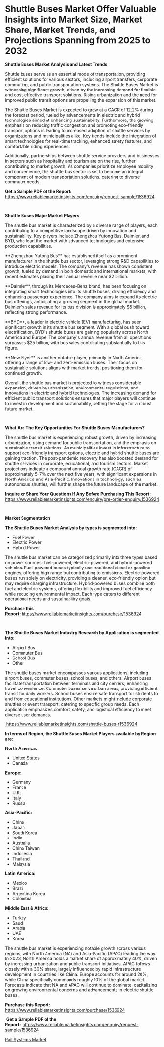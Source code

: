 <p><h1>Shuttle Buses Market Offer Valuable Insights into Market Size, Market Share, Market Trends, and Projections Spanning from 2025 to 2032</h1></p><p><strong>Shuttle Buses Market Analysis and Latest Trends</strong></p>
<p><p>Shuttle buses serve as an essential mode of transportation, providing efficient solutions for various sectors, including airport transfers, corporate commuting, and public transportation systems. The Shuttle Buses Market is witnessing significant growth, driven by the increasing demand for flexible and cost-effective transport solutions. Rising urbanization and the need for improved public transit options are propelling the expansion of this market.</p><p>The Shuttle Buses Market is expected to grow at a CAGR of 12.2% during the forecast period, fueled by advancements in electric and hybrid technologies aimed at enhancing sustainability. Furthermore, the growing emphasis on reducing traffic congestion and promoting eco-friendly transport options is leading to increased adoption of shuttle services by organizations and municipalities alike. Key trends include the integration of smart technologies for real-time tracking, enhanced safety features, and comfortable riding experiences. </p><p>Additionally, partnerships between shuttle service providers and businesses in sectors such as hospitality and tourism are on the rise, further contributing to market growth. As companies prioritize employee mobility and convenience, the shuttle bus sector is set to become an integral component of modern transportation solutions, catering to diverse commuter needs.</p></p>
<p><strong>Get a Sample PDF of the Report:&nbsp;</strong> <a href="https://www.reliablemarketinsights.com/enquiry/request-sample/1536924?utm_campaign=1950&utm_medium=2&utm_source=Github&utm_content=ia&utm_term=30032025&utm_id=shuttle-buses">https://www.reliablemarketinsights.com/enquiry/request-sample/1536924</a></p>
<p>&nbsp;</p>
<p><strong>Shuttle Buses Major Market Players</strong></p>
<p><p>The shuttle bus market is characterized by a diverse range of players, each contributing to a competitive landscape driven by innovation and sustainability. Key players include Zhengzhou Yutong Bus, Daimler, and BYD, who lead the market with advanced technologies and extensive production capabilities.</p><p>**Zhengzhou Yutong Bus** has established itself as a prominent manufacturer in the shuttle bus sector, leveraging strong R&D capabilities to introduce electric models. The company’s revenue has shown consistent growth, fueled by demand in both domestic and international markets, with recent estimates placing their annual revenue near $2 billion.</p><p>**Daimler**, through its Mercedes-Benz brand, has been focusing on integrating smart technologies into its shuttle buses, driving efficiency and enhancing passenger experience. The company aims to expand its electric bus offerings, anticipating a growing segment in the global market. Daimler's sales revenue for its bus division is approximately $5 billion, reflecting strong performance.</p><p>**BYD**, a leader in electric vehicle (EV) manufacturing, has seen significant growth in its shuttle bus segment. With a global push toward electrification, BYD's shuttle buses are gaining popularity across North America and Europe. The company's annual revenue from all operations surpasses $25 billion, with bus sales contributing substantially to this figure.</p><p>**New Flyer** is another notable player, primarily in North America, offering a range of low- and zero-emission buses. Their focus on sustainable solutions aligns with market trends, positioning them for continued growth.</p><p>Overall, the shuttle bus market is projected to witness considerable expansion, driven by urbanization, environmental regulations, and innovations in electric and hybrid technologies. The increasing demand for efficient public transport solutions ensures that major players will continue to invest in development and sustainability, setting the stage for a robust future market.</p></p>
<p>&nbsp;</p>
<p><strong>What Are The Key Opportunities For Shuttle Buses Manufacturers?</strong></p>
<p><p>The shuttle bus market is experiencing robust growth, driven by increasing urbanization, rising demand for public transportation, and the emphasis on sustainable transit solutions. As municipalities invest in infrastructure to support eco-friendly transport options, electric and hybrid shuttle buses are gaining traction. The post-pandemic recovery has also boosted demand for shuttle services in corporate, educational, and tourism sectors. Market projections indicate a compound annual growth rate (CAGR) of approximately 5-7% over the next five years, with significant expansions in North America and Asia-Pacific. Innovations in technology, such as autonomous shuttles, will further shape the future landscape of the market.</p></p>
<p><strong>Inquire or Share Your Questions If Any Before Purchasing This Report:</strong> <a href="https://www.reliablemarketinsights.com/enquiry/pre-order-enquiry/1536924?utm_campaign=1950&utm_medium=2&utm_source=Github&utm_content=ia&utm_term=30032025&utm_id=shuttle-buses">https://www.reliablemarketinsights.com/enquiry/pre-order-enquiry/1536924</a></p>
<p>&nbsp;</p>
<p><strong>Market Segmentation</strong></p>
<p><strong>The Shuttle Buses Market Analysis by types is segmented into:</strong></p>
<p><ul><li>Fuel Power</li><li>Electric Power</li><li>Hybrid Power</li></ul></p>
<p><p>The shuttle bus market can be categorized primarily into three types based on power sources: fuel-powered, electric-powered, and hybrid-powered vehicles. Fuel-powered buses typically use traditional diesel or gasoline engines, offering high range but contributing to emissions. Electric-powered buses run solely on electricity, providing a cleaner, eco-friendly option but may require charging infrastructure. Hybrid-powered buses combine both fuel and electric systems, offering flexibility and improved fuel efficiency while reducing environmental impact. Each type caters to different operational needs and sustainability goals.</p></p>
<p><strong>Purchase this Report:&nbsp;</strong><a href="https://www.reliablemarketinsights.com/purchase/1536924?utm_campaign=1950&utm_medium=2&utm_source=Github&utm_content=ia&utm_term=30032025&utm_id=shuttle-buses">https://www.reliablemarketinsights.com/purchase/1536924</a></p>
<p>&nbsp;</p>
<p><strong>The Shuttle Buses Market Industry Research by Application is segmented into:</strong></p>
<p><ul><li>Airport Bus</li><li>Commuter Bus</li><li>School Bus</li><li>Other</li></ul></p>
<p><p>The shuttle buses market encompasses various applications, including airport buses, commuter buses, school buses, and others. Airport buses facilitate transportation between terminals and city centers, enhancing travel convenience. Commuter buses serve urban areas, providing efficient transit for daily workers. School buses ensure safe transport for students to and from educational institutions. Other markets might include corporate shuttles or event transport, catering to specific group needs. Each application emphasizes comfort, safety, and logistical efficiency to meet diverse user demands.</p></p>
<p><a href="https://www.reliablemarketinsights.com/shuttle-buses-r1536924?utm_campaign=1950&utm_medium=2&utm_source=Github&utm_content=ia&utm_term=30032025&utm_id=shuttle-buses">&nbsp;https://www.reliablemarketinsights.com/shuttle-buses-r1536924</a></p>
<p><strong>In terms of Region, the Shuttle Buses Market Players available by Region are:</strong></p>
<p>
    <p> <strong> North America: </strong>
        <ul>
            <li>United States</li>
            <li>Canada</li>
        </ul>
        </p> 
    <p> <strong> Europe: </strong>
        <ul>
            <li>Germany</li>
            <li>France</li>
            <li>U.K.</li>
            <li>Italy</li>
            <li>Russia</li>
        </ul>
        </p> 
    <p> <strong> Asia-Pacific: </strong>
        <ul>
            <li>China</li>
            <li>Japan</li>
            <li>South Korea</li>
            <li>India</li>
            <li>Australia</li>
            <li>China Taiwan</li>
            <li>Indonesia</li>
            <li>Thailand</li>
            <li>Malaysia</li>
        </ul>
        </p> 
    <p> <strong> Latin America: </strong>
        <ul>
            <li>Mexico</li>
            <li>Brazil</li>
            <li>Argentina Korea</li>
            <li>Colombia</li>
        </ul>
        </p> 
    <p> <strong> Middle East & Africa: </strong>
        <ul>
            <li>Turkey</li>
            <li>Saudi</li>
            <li>Arabia</li>
            <li>UAE</li>
            <li>Korea</li>
        </ul>
    </p>
    </p>
<p><p>The shuttle bus market is experiencing notable growth across various regions, with North America (NA) and Asia-Pacific (APAC) leading the way. In 2023, North America holds a market share of approximately 40%, driven by increasing urbanization and public transport initiatives. APAC follows closely with a 30% share, largely influenced by rapid infrastructure development in countries like China. Europe accounts for around 20%, while China specifically commands roughly 10% of the global market. Forecasts indicate that NA and APAC will continue to dominate, capitalizing on growing environmental concerns and advancements in electric shuttle buses.</p></p>
<p><strong>Purchase this Report: </strong><a href="https://www.reliablemarketinsights.com/purchase/1536924?utm_campaign=1950&utm_medium=2&utm_source=Github&utm_content=ia&utm_term=30032025&utm_id=shuttle-buses">https://www.reliablemarketinsights.com/purchase/1536924</a></p>
<p>&nbsp;<strong>Get a Sample PDF of the Report:&nbsp;&nbsp;</strong><a href="https://www.reliablemarketinsights.com/enquiry/request-sample/1536924?utm_campaign=1950&utm_medium=2&utm_source=Github&utm_content=ia&utm_term=30032025&utm_id=shuttle-buses">https://www.reliablemarketinsights.com/enquiry/request-sample/1536924</a></p>
<p><strong></strong></p>
<p><p><a href="https://github.com/XavierTyler76/Market-Research-Report-List-1/blob/main/rail-systems-market.md?utm_campaign=1950&utm_medium=2&utm_source=Github&utm_content=ia&utm_term=30032025&utm_id=shuttle-buses">Rail Systems Market</a></p></p>